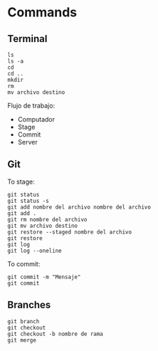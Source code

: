 # Commands
## Terminal
```
ls
ls -a
cd
cd ..
mkdir
rm
mv archivo destino
```
Flujo de trabajo:
- Computador
- Stage
- Commit
- Server
## Git
To stage:
```
git status
git status -s
git add nombre del archivo nombre del archivo
git add .
git rm nombre del archivo
git mv archivo destino
git restore --staged nombre del archivo
git restore
git log
git log --oneline
```
To commit:
```
git commit -m "Mensaje"
git commit
```
## Branches
```
git branch
git checkout
git checkout -b nombre de rama
git merge
```